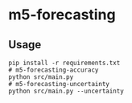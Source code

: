 # m5-forecasting

## Usage

```
pip install -r requirements.txt
# m5-forecasting-accuracy
python src/main.py
# m5-forecasting-uncertainty
python src/main.py --uncertainty
```
